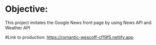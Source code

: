 # Objective:
This project imitates the Google News front page by using News API and Weather API

#Link to production:
https://romantic-wescoff-cf19f5.netlify.app